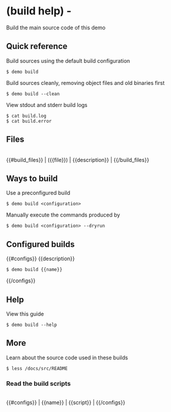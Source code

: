 # (build help) - 

Build the main source code of this demo

## Quick reference

Build sources using the default build configuration

```
$ demo build
```

Build sources cleanly, removing object files and old binaries first

```
$ demo build --clean
```

View stdout and stderr build logs

```
$ cat build.log
$ cat build.error
```

## Files

|                |                 |
| -------------- | --------------- |
{{#build_files}}
| ({{file}})     | {{description}} |
{{/build_files}}

## Ways to build

Use a preconfigured build

```
$ demo build <configuration>
```

Manually execute the commands produced by

```
$ demo build <configuration> --dryrun
```

## Configured builds

{{#configs}}
{{description}}

```
$ demo build {{name}}
```
{{/configs}}

## Help

View this guide

```
$ demo build --help
```

## More

Learn about the source code used in these builds

```
$ less /docs/src/README
```

### Read the build scripts

|           |              |
| --------- | ------------ |
{{#configs}}
| {{name}}  | {{script}}   |
{{/configs}}
